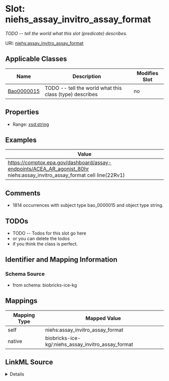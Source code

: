 

# Slot: niehs_assay_invitro_assay_format


_TODO -- tell the world what this slot (predicate) describes._





URI: [niehs:assay_invitro_assay_format](https://ice.ntp.niehs.nih.gov/property/assay_invitro_assay_format)



<!-- no inheritance hierarchy -->





## Applicable Classes

| Name | Description | Modifies Slot |
| --- | --- | --- |
| [Bao0000015](../classes/Bao0000015.md) | TODO -- tell the world what this class (type) describes |  no  |







## Properties

* Range: [xsd:string](http://www.w3.org/2001/XMLSchema#string)






## Examples

| Value |
| --- |
| https://comptox.epa.gov/dashboard/assay-endpoints/ACEA_AR_agonist_80hr niehs:assay_invitro_assay_format cell line(22Rv1) |

## Comments

* 1814 occurrences with subject type bao_0000015 and object type string.

## TODOs

* TODO -- Todos for this slot go here
* or you can delete the todos
* if you think the class is perfect.

## Identifier and Mapping Information







### Schema Source


* from schema: biobricks-ice-kg




## Mappings

| Mapping Type | Mapped Value |
| ---  | ---  |
| self | niehs:assay_invitro_assay_format |
| native | biobricks-ice-kg/:niehs_assay_invitro_assay_format |




## LinkML Source

<details>
```yaml
name: niehs_assay_invitro_assay_format
description: TODO -- tell the world what this slot (predicate) describes.
todos:
- TODO -- Todos for this slot go here
- or you can delete the todos
- if you think the class is perfect.
comments:
- 1814 occurrences with subject type bao_0000015 and object type string.
examples:
- value: https://comptox.epa.gov/dashboard/assay-endpoints/ACEA_AR_agonist_80hr niehs:assay_invitro_assay_format
    cell line(22Rv1)
from_schema: biobricks-ice-kg
rank: 1000
slot_uri: niehs:assay_invitro_assay_format
alias: niehs_assay_invitro_assay_format
domain_of:
- bao_0000015
range: string

```
</details>